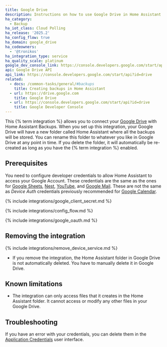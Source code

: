```yaml
---
title: Google Drive
description: Instructions on how to use Google Drive in Home Assistant.
ha_category:
  - Backup
ha_iot_class: Cloud Polling
ha_release: '2025.2'
ha_config_flow: true
ha_domain: google_drive
ha_codeowners:
  - '@tronikos'
ha_integration_type: service
ha_quality_scale: platinum
google_dev_console_link: https://console.developers.google.com/start/api?id=drive
api: Google Drive API
api_link: https://console.developers.google.com/start/api?id=drive
related:
  - docs: /common-tasks/general/#backups
    title: Creating backups in Home Assistant
  - url: https://drive.google.com
    title: Google Drive
  - url: https://console.developers.google.com/start/api?id=drive
    title: Google Developer Console
---
```


This {% term integration %} allows you to connect your [Google Drive](https://drive.google.com) with Home Assistant Backups. When you set up this integration, your Google Drive will have a new folder called Home Assistant where all the backups will be stored. You can rename this folder to whatever you like in Google Drive at any point in time. If you delete the folder, it will automatically be re-created as long as you have the {% term integration %} enabled.


## Prerequisites

You need to configure developer credentials to allow Home Assistant to access your Google Account.
These credentials are the same as the ones for [Google Sheets](/integrations/google_sheets), [Nest](/integrations/nest), [YouTube](/integrations/youtube), and [Google Mail](/integrations/google_mail).
These are not the same as *Device Auth* credentials previously recommended for [Google Calendar](/integrations/google).

{% include integrations/google_client_secret.md %}

{% include integrations/config_flow.md %}

{% include integrations/google_oauth.md %}

## Removing the integration

{% include integrations/remove_device_service.md %}

- If you remove the integration, the Home Assistant folder in Google Drive is not automatically deleted. You have to manually delete it in Google Drive.

## Known limitations

- The integration can only access files that it creates in the Home Assistant folder. It cannot access or modify any other files in your Google Drive.

## Troubleshooting

If you have an error with your credentials, you can delete them in the [Application Credentials](/integrations/application_credentials/) user interface.
